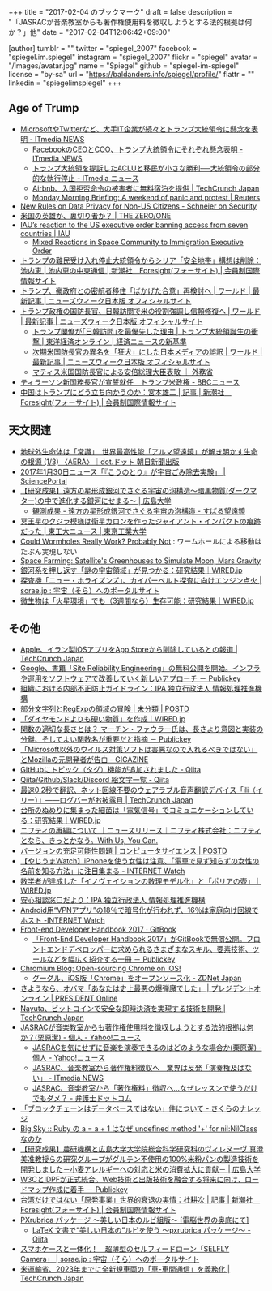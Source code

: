 +++
title = "2017-02-04 のブックマーク"
draft = false
description = "「JASRACが音楽教室からも著作権使用料を徴収しようとする法的根拠は何か？」他"
date = "2017-02-04T12:06:42+09:00"

[author]
  tumblr = ""
  twitter = "spiegel_2007"
  facebook = "spiegel.im.spiegel"
  instagram = "spiegel_2007"
  flickr = "spiegel"
  avatar = "/images/avatar.jpg"
  name = "Spiegel"
  github = "spiegel-im-spiegel"
  license = "by-sa"
  url = "https://baldanders.info/spiegel/profile/"
  flattr = ""
  linkedin = "spiegelimspiegel"
+++

## Age of Trump

- [MicrosoftやTwitterなど、大手IT企業が続々とトランプ大統領令に懸念を表明 - ITmedia NEWS](http://www.itmedia.co.jp/news/articles/1701/29/news020.html)
    - [FacebookのCEOとCOO、トランプ大統領令にそれぞれ懸念表明 - ITmedia NEWS](http://www.itmedia.co.jp/news/articles/1701/29/news016.html)
    - [トランプ大統領を提訴したACLUと移民が小さな勝利──大統領令の部分的な執行停止 - ITmedia ニュース](http://www.itmedia.co.jp/news/articles/1701/30/news067.html)
    - [Airbnb、入国拒否命令の被害者に無料宿泊を提供 | TechCrunch Japan](http://jp.techcrunch.com/2017/01/30/20170129airbnb-free-housing-immigration-ban/)
    - [Monday Morning Briefing: A weekend of panic and protest | Reuters](http://www.reuters.com/article/us-newsnow-immigration-idUSKBN15E1BP)
- [New Rules on Data Privacy for Non-US Citizens - Schneier on Security](https://www.schneier.com/blog/archives/2017/01/new_rules_on_da.html)
- [米国の英雄か、裏切り者か？ | THE ZERO/ONE](https://the01.jp/p0004219/)
- [IAU’s reaction to the US executive order banning access from seven countries | IAU](http://www.iau.org/news/announcements/detail/ann17006/)
    - [Mixed Reactions in Space Community to Immigration Executive Order](http://www.space.com/35575-trump-immigration-order-space-community-reaction.html)
- [トランプの難民受け入れ停止大統領令からシリア「安全地帯」構想は削除：池内恵 | 池内恵の中東通信 | 新潮社　Foresight(フォーサイト) | 会員制国際情報サイト](http://www.fsight.jp/articles/-/41957)
- [トランプ、豪政府との密航者移住「ばかげた合意」再検討へ | ワールド | 最新記事 | ニューズウィーク日本版 オフィシャルサイト](http://www.newsweekjapan.jp/stories/world/2017/02/post-6872.php)
- [トランプ政権の国防長官、日韓訪問で米の役割強調し信頼修復へ | ワールド | 最新記事 | ニューズウィーク日本版 オフィシャルサイト](http://www.newsweekjapan.jp/stories/world/2017/02/post-6861.php)
    - [トランプ閣僚が｢日韓訪問｣を最優先した理由 | トランプ大統領誕生の衝撃 | 東洋経済オンライン | 経済ニュースの新基準](http://toyokeizai.net/articles/-/156726)
    - [次期米国防長官の異名を「狂犬」にした日本メディアの誤訳 | ワールド | 最新記事 | ニューズウィーク日本版 オフィシャルサイト](http://www.newsweekjapan.jp/stories/world/2016/12/post-6579.php)
    - [マティス米国国防長官による安倍総理大臣表敬 ｜ 外務省](http://www.mofa.go.jp/mofaj/na/st/page3_001984.html)
- [ティラーソン新国務長官が宣誓就任　トランプ米政権 - BBCニュース](http://www.bbc.com/japanese/38836772)
- [中国はトランプにどう立ち向かうのか：宮本雄二 | 記事 | 新潮社　Foresight(フォーサイト) | 会員制国際情報サイト](http://www.fsight.jp/articles/-/41969)

## 天文関連

- [地球外生命体は「常識」　世界最高性能「アルマ望遠鏡」が解き明かす生命の根源 (1/3) 〈AERA〉｜dot.ドット 朝日新聞出版](https://dot.asahi.com/aera/2017012600195.html)
- [2017年1月30日ニュース「『こうのとり』が宇宙ごみ除去実験」 | SciencePortal](http://scienceportal.jst.go.jp/news/newsflash_review/newsflash/2017/01/20170130_02.html)
- [【研究成果】遠方の星形成銀河でさぐる宇宙の泡構造～暗黒物質(ダークマター)の中で進化する銀河にせまる～ | 広島大学](https://www.hiroshima-u.ac.jp/news/37496)
    - [観測成果 - 遠方の星形成銀河でさぐる宇宙の泡構造 - すばる望遠鏡](http://subarutelescope.org/Pressrelease/2017/01/30/j_index.html)
- [冥王星のクジラ模様は衛星カロンを作ったジャイアント・インパクトの痕跡だった | 東工大ニュース | 東京工業大学](http://www.titech.ac.jp/news/2017/037319.html)
- [Could Wormholes Really Work? Probably Not](http://www.space.com/35522-stop-talking-about-wormholes.html) : ワームホールによる移動はたぶん実現しない
- [Space Farming: Satellite's Greenhouses to Simulate Moon, Mars Gravity](http://www.space.com/35533-space-greenhouses-moon-mars-greenhouse.html)
- [銀河系を押し返す「謎の宇宙領域」が見つかる：研究結果｜WIRED.jp](http://wired.jp/2017/02/01/dipole-repeller-milky-way/)
- [探査機「ニュー・ホライズンズ」、カイパーベルト探査に向けエンジン点火 | sorae.jp : 宇宙（そら）へのポータルサイト](http://sorae.jp/030201/2017_02_02_new.html)
- [微生物は「火星環境」でも（3週間なら）生存可能：研究結果｜WIRED.jp](http://wired.jp/2017/02/01/microbes-survive-on-mars-study/)

## その他

- [Apple、イラン製iOSアプリをApp Storeから削除しているとの報道 | TechCrunch Japan](http://jp.techcrunch.com/2017/01/30/20170129apple-has-allegedly-begun-removing-iranian-ios-apps-from-the-app-store/)
- [Google、書籍「Site Reliability Engineering」の無料公開を開始。インフラや運用をソフトウェアで改善していく新しいアプローチ － Publickey](http://www.publickey1.jp/blog/17/googlesite_reliability_engineering.html)
- [組織における内部不正防止ガイドライン：IPA 独立行政法人 情報処理推進機構](http://www.ipa.go.jp/security/fy24/reports/insider/index.html)
- [部分文字列とRegExpの領域の冒険 | 未分類 | POSTD](http://postd.cc/making-less-dart-faster/)
- [「ダイヤモンドよりも硬い物質」を作成｜WIRED.jp](http://wired.jp/2013/01/30/nanotwinned-cubic-boron-nitride/)
- [関数の適切な長さとは？ マーチン・ファウラー氏は、長さより意図と実装の分離、そしてよい関数名が重要だと指摘 － Publickey](http://www.publickey1.jp/blog/17/post_262.html)
- [「Microsoft以外のウイルス対策ソフトは害悪なので入れるべきではない」とMozillaの元開発者が告白 - GIGAZINE](http://gigazine.net/news/20170131-stop-using-antivirus/)
- [GitHubにトピック（タグ）機能が追加されました - Qiita](http://qiita.com/howdy39/items/fe8b51ec042098587cf1)
- [Qiita/Github/Slack/Discord 絵文字一覧 - Qiita](http://qiita.com/koukun/items/ae673f2bae8f1525b6af)
- [最速0.2秒で翻訳、ネット回線不要のウェアラブル音声翻訳デバイス「ili（イリー）」——ログバーがお披露目 | TechCrunch Japan](http://jp.techcrunch.com/2017/01/31/ili-transtration/)
- [台所のぬめりに集まった細菌は「電気信号」でコミュニケーションしている：研究結果｜WIRED.jp](http://wired.jp/2017/01/30/bacteria-can-use-electricity/)
- [ニフティの再編について ｜ニュースリリース｜ニフティ株式会社：ニフティとなら、きっとかなう。With Us, You Can.](http://www.nifty.co.jp/cs/newsrelease/detail/170131004607/1.htm)
- [バージョンの充足可能性問題 | コンピュータサイエンス | POSTD](http://postd.cc/version-sat/)
- [【やじうまWatch】iPhoneを使う女性は注意、「電車で見ず知らずの女性の名前を知る方法」に注目集まる - INTERNET Watch](http://internet.watch.impress.co.jp/docs/yajiuma/1041400.html)
- [数学者が達成した「イノヴェイションの数理モデル化」と「ポリアの壺」｜WIRED.jp](http://wired.jp/2017/01/29/polyas-urn-problem/)
- [安心相談窓口だより：IPA 独立行政法人 情報処理推進機構](http://www.ipa.go.jp/security/anshin/mgdayori20170131.html)
- [Android用“VPNアプリ”の18％で暗号化が行われず、16％は家庭向け回線でホスト -INTERNET Watch](http://internet.watch.impress.co.jp/docs/news/1041530.html)
- [Front-end Developer Handbook 2017 · GitBook](https://www.gitbook.com/book/frontendmasters/front-end-handbook-2017/details)
    - [「Front-End Developer Handbook 2017」がGitBookで無償公開。フロントエンドデベロッパーに求められるさまざまなスキル、要素技術、ツールなどを幅広く紹介する一冊 － Publickey](http://www.publickey1.jp/blog/17/front-end_developer_handbook_2017gitbook.html)
- [Chromium Blog: Open-sourcing Chrome on iOS!](https://japan.zdnet.com/article/35095862/)
    - [グーグル、iOS版「Chrome」をオープンソース化 - ZDNet Japan](https://japan.zdnet.com/article/35095862/)
- [さようなら、オバマ「あなたは史上最悪の爆弾魔でした」 | プレジデントオンライン | PRESIDENT Online](http://president.jp/articles/-/21210)
- [Nayuta、ビットコインで安全な即時決済を実現する技術を開発 | TechCrunch Japan](http://jp.techcrunch.com/2017/02/02/nayuta-implements-safe-realtime-payment-with-bitcoin/)
- [JASRACが音楽教室からも著作権使用料を徴収しようとする法的根拠は何か？(栗原潔) - 個人 - Yahoo!ニュース](http://bylines.news.yahoo.co.jp/kuriharakiyoshi/20170202-00067263/)
    - [JASRACを気にせずに音楽を演奏できるのはどのような場合か(栗原潔) - 個人 - Yahoo!ニュース](http://bylines.news.yahoo.co.jp/kuriharakiyoshi/20170203-00067314/)
    - [JASRAC、音楽教室から著作権料徴収へ　業界は反発「演奏権及ばない」 - ITmedia NEWS](http://www.itmedia.co.jp/news/articles/1702/02/news065.html)
    - [JASRAC、音楽教室から「著作権料」徴収へ…なぜレッスンで使うだけでもダメ？ - 弁護士ドットコム](https://www.bengo4.com/houmu/17/n_5653/)
- [「ブロックチェーンはデータベースではない」件について - さくらのナレッジ](http://knowledge.sakura.ad.jp/knowledge/7634/)
- [Big Sky :: Ruby の a = a + 1 はなぜ undefined method '+' for nil:NilClass なのか](http://mattn.kaoriya.net/software/lang/ruby/20170201192344.htm)
- [【研究成果】農研機構と広島大学大学院総合科学研究科のヴィレヌーヴ 真澄美准教授らの研究グループがグルテン不使用の100%米粉パンの製造技術を開発しました－小麦アレルギーへの対応と米の消費拡大に貢献－ | 広島大学](https://www.hiroshima-u.ac.jp/news/37469)
- [W3CとIDPFが正式統合。Web技術と出版技術を融合する将来に向け、ロードマップ作成に着手 － Publickey](http://www.publickey1.jp/blog/17/w3cidpfweb.html)
- [台湾だけではない「原発事業」世界的衰退の実情：杜耕次 | 記事 | 新潮社　Foresight(フォーサイト) | 会員制国際情報サイト](http://www.fsight.jp/articles/-/41965)
- [PXrubrica パッケージ ～美しい日本のルビ組版～ [電脳世界の奥底にて]](http://zrbabbler.sp.land.to/pxrubrica.html)
    - [LaTeX 文書で“美しい日本の”ルビを使う ～pxrubrica パッケージ～ - Qiita](http://qiita.com/zr_tex8r/items/42466cbcbeb670a3a2dc)
- [スマホケースと一体化！　超薄型のセルフィードローン「SELFLY Camera」 | sorae.jp : 宇宙（そら）へのポータルサイト](http://sorae.jp/030201/2017_02_03_drone.html)
- [米運輸省、2023年までに全新規車両の「車-車間通信」を義務化 | TechCrunch Japan](http://jp.techcrunch.com/2017/02/03/20170202all-new-cars-could-have-v2v-tech-by-2023/)
